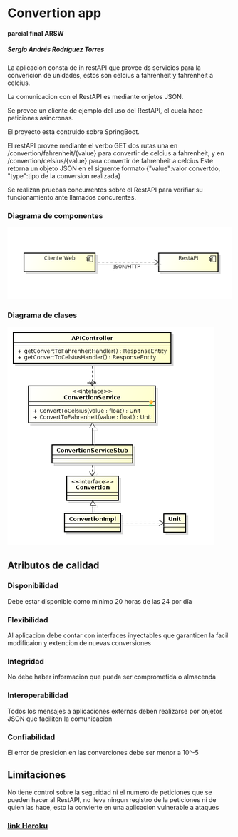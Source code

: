 # Convertion app

#### parcial final ARSW

##### Sergio Andrés Rodríguez Torres

La aplicacion consta de in restAPI que provee ds servicios para la convericion de unidades, estos son celcius a fahrenheit y fahrenheit a celcius.


La comunicacion con el RestAPI es mediante onjetos JSON.

Se provee un cliente de ejemplo del uso del RestAPI, el cuela hace peticiones asincronas.

El proyecto esta contruido sobre SpringBoot.


El restAPI provee mediante el verbo GET dos rutas una en /convertion/fahrenheit/{value} para convertir de celcius a fahrenheit, y en /convertion/celsius/{value} para convertir de fahrenheit a celcius
                         Este retorna un objeto JSON en el siguente formato {"value":valor convertdo, "type":tipo de la conversion realizada}

Se realizan pruebas concurrentes sobre el RestAPI para verifiar su funcionamiento ante llamados concurentes.

### Diagrama de componentes

![](img/component.png)

### Diagrama de clases

![](img/clases.png)

## Atributos de calidad

### Disponibilidad

Debe estar disponible como minimo 20 horas de las 24 por día

### Flexibilidad

Al aplicacion debe contar con interfaces inyectables que garanticen la facil modificaion y extencion de nuevas conversiones

### Integridad

No debe haber informacion que pueda ser comprometida o almacenda

### Interoperabilidad

Todos los mensajes a aplicaciones externas deben realizarse por onjetos JSON que faciliten la comunicacion

### Confiabilidad

El error de presicion en las converciones debe ser menor a 10^-5

## Limitaciones

No tiene control sobre la seguridad ni el numero de peticiones que se pueden hacer al RestAPI, no lleva ningun registro de la peticiones ni de quien las hace, esto la convierte en una aplicacion vulnerable a
ataques

### [link Heroku](https://parcial-final-arsw.herokuapp.com)
